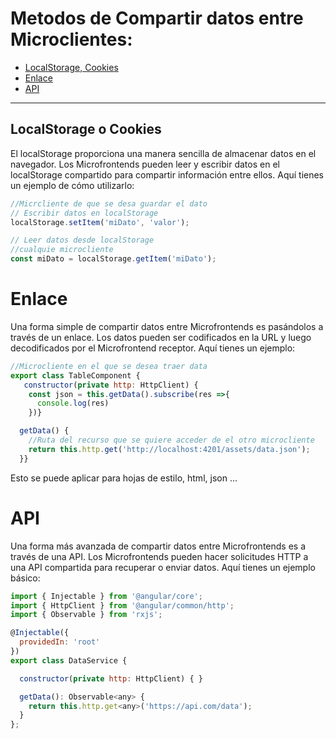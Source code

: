 # Metodos de Compartir datos entre Microclientes:

- [LocalStorage, Cookies ](#localstorage)
- [Enlace](#enlace)
- [API](#api)
---

## LocalStorage o Cookies

El localStorage proporciona una manera sencilla de almacenar datos en el navegador. Los Microfrontends pueden leer y escribir datos en el localStorage compartido para compartir información entre ellos. Aquí tienes un ejemplo de cómo utilizarlo:

```javascript
//Micrcliente de que se desa guardar el dato
// Escribir datos en localStorage
localStorage.setItem('miDato', 'valor');

// Leer datos desde localStorage
//cualquie microcliente
const miDato = localStorage.getItem('miDato');
```


# Enlace

Una forma simple de compartir datos entre Microfrontends es pasándolos a través de un enlace. Los datos pueden ser codificados en la URL y luego decodificados por el Microfrontend receptor. Aquí tienes un ejemplo:

```javascript
//Microcliente en el que se desea traer data
export class TableComponent {
   constructor(private http: HttpClient) {
    const json = this.getData().subscribe(res =>{
      console.log(res)
    })}

  getData() {
    //Ruta del recurso que se quiere acceder de el otro microcliente
    return this.http.get('http://localhost:4201/assets/data.json');
  }}

```

Esto se puede aplicar para hojas de estilo, html, json ...

# API
Una forma más avanzada de compartir datos entre Microfrontends es a través de una API. Los Microfrontends pueden hacer solicitudes HTTP a una API compartida para recuperar o enviar datos. Aquí tienes un ejemplo básico:

```javascript
import { Injectable } from '@angular/core';
import { HttpClient } from '@angular/common/http';
import { Observable } from 'rxjs';

@Injectable({
  providedIn: 'root'
})
export class DataService {

  constructor(private http: HttpClient) { }

  getData(): Observable<any> {
    return this.http.get<any>('https://api.com/data');
  }
};
```


